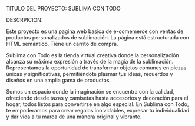 TITULO DEL PROYECTO: SUBLIMA CON TODO 

DESCRPICION:

Este proyecto es una pagina web basica de e-comemerce con ventas de productos personalizados de sublimación. La página está estructurada con HTML semántico. Tiene un carrito de compra.

Sublima con Todo es la tienda virtual creativa donde la personalización alcanza su máxima expresión a través de la magia de la sublimación. Representamos la oportunidad de transformar objetos comunes en piezas únicas y significativas, permitiéndote plasmar tus ideas, recuerdos y diseños en una amplia gama de productos.

Somos un espacio donde la imaginación se encuentra con la calidad, ofreciendo desde tazas y camisetas hasta accesorios y decoración para el hogar, todos listos para convertirse en algo especial. En Sublima con Todo, te empoderamos para crear regalos inolvidables, expresar tu individualidad y dar vida a tu marca de una manera original y vibrante.


